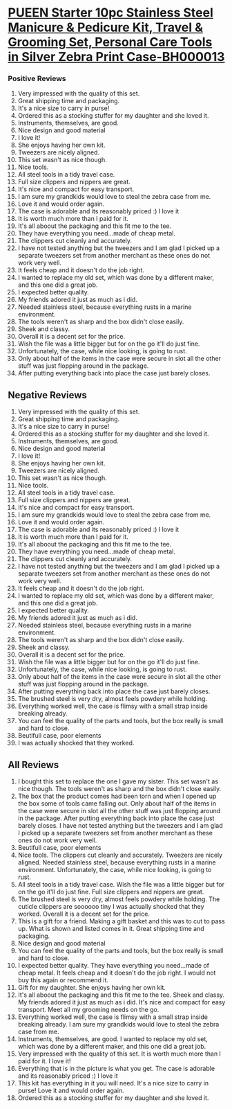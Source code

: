 # [PUEEN Starter 10pc Stainless Steel Manicure &amp; Pedicure Kit, Travel &amp; Grooming Set, Personal Care Tools in Silver Zebra Print Case-BH000013](https://products.checkmycream.com/products/PUEEN-Starter-10pc-Stainless-Steel-Manicure-and-Pedicure-Kit-Travel-and-Grooming-Set-Personal-Care-Tools-in-Silver-Zebra-Print-Case-BH000013.html)

### Positive Reviews

<ol>
      <li>Very impressed with the quality of this set.</li>
      <li>Great shipping time and packaging.</li>
      <li>It&#x27;s a nice size to carry in purse!  </li>
      <li>Ordered this as a stocking stuffer for my daughter and she loved it.</li>
      <li>Instruments, themselves, are good.</li>
      <li>Nice design and good material</li>
      <li>I love it!</li>
      <li>She enjoys having her own kit.</li>
      <li>Tweezers are nicely aligned.  </li>
      <li>This set wasn&#x27;t as nice though.  </li>
      <li>Nice tools.  </li>
      <li>All steel tools in a tidy travel case.  </li>
      <li>Full size clippers and nippers are great.</li>
      <li>It&#x27;s nice and compact for easy transport.</li>
      <li>I am sure my grandkids would love to steal the zebra case from me.</li>
      <li>Love it and would order again.</li>
      <li>The case is adorable and its reasonably priced :) I love it</li>
      <li>It is worth much more than I paid for it.</li>
      <li>It&#x27;s all aboout  the packaging and this fit me to the tee.</li>
      <li>They have everything you need...made of cheap metal.</li>
      <li>The clippers cut cleanly and accurately.  </li>
      <li>I have not tested anything but the tweezers and I am glad I picked up a separate tweezers set from another merchant as these ones do not work very well.</li>
      <li>It feels cheap and it doesn&#x27;t do the job right.</li>
      <li>I wanted to replace my old set, which was done by a different maker, and this one did a great job.</li>
      <li>I expected better quality.</li>
      <li>My friends adored it just as much as i did.</li>
      <li>Needed stainless steel, because everything rusts in a marine environment.  </li>
      <li>The tools weren&#x27;t as sharp and the box didn&#x27;t close easily.</li>
      <li>Sheek and classy.</li>
      <li>Overall it is a decent set for the price.</li>
      <li>Wish the file was a little bigger but for on the go it&#x27;ll do just fine.  </li>
      <li>Unfortunately, the case, while nice looking, is going to rust.</li>
      <li>Only about half of the items in the case were secure in slot all the other stuff was just flopping around in the package.</li>
      <li>After putting everything back into place the case just barely closes.</li>
</ol>


<h2>Negative Reviews</h2>
<ol>
<li> Very impressed with the quality of this set.</li>
<li> Great shipping time and packaging.</li>
<li> It&#x27;s a nice size to carry in purse!  </li>
<li> Ordered this as a stocking stuffer for my daughter and she loved it.</li>
<li> Instruments, themselves, are good.</li>
<li> Nice design and good material</li>
<li> I love it!</li>
<li> She enjoys having her own kit.</li>
<li> Tweezers are nicely aligned.  </li>
<li> This set wasn&#x27;t as nice though.  </li>
<li> Nice tools.  </li>
<li> All steel tools in a tidy travel case.  </li>
<li> Full size clippers and nippers are great.</li>
<li> It&#x27;s nice and compact for easy transport.</li>
<li> I am sure my grandkids would love to steal the zebra case from me.</li>
<li> Love it and would order again.</li>
<li> The case is adorable and its reasonably priced :) I love it</li>
<li> It is worth much more than I paid for it.</li>
<li> It&#x27;s all aboout  the packaging and this fit me to the tee.</li>
<li> They have everything you need...made of cheap metal.</li>
<li> The clippers cut cleanly and accurately.  </li>
<li> I have not tested anything but the tweezers and I am glad I picked up a separate tweezers set from another merchant as these ones do not work very well.</li>
<li> It feels cheap and it doesn&#x27;t do the job right.</li>
<li> I wanted to replace my old set, which was done by a different maker, and this one did a great job.</li>
<li> I expected better quality.</li>
<li> My friends adored it just as much as i did.</li>
<li> Needed stainless steel, because everything rusts in a marine environment.  </li>
<li> The tools weren&#x27;t as sharp and the box didn&#x27;t close easily.</li>
<li> Sheek and classy.</li>
<li> Overall it is a decent set for the price.</li>
<li> Wish the file was a little bigger but for on the go it&#x27;ll do just fine.  </li>
<li> Unfortunately, the case, while nice looking, is going to rust.</li>
<li> Only about half of the items in the case were secure in slot all the other stuff was just flopping around in the package.</li>
<li> After putting everything back into place the case just barely closes.</li>
<li> The brushed steel is very dry, almost feels powdery while holding.</li>
<li> Everything worked well, the case is flimsy with a small strap inside breaking already.  </li>
<li> You can feel the quality of the parts and tools, but the box really is small and hard to close.</li>
<li> Beutifull case, poor elements</li>
<li> I was actually shocked that they worked.</li>
</ol>

<h2>All Reviews</h2>

<ol>
    <li> I bought this set to replace the one I gave my sister.  This set wasn&#x27;t as nice though.  The tools weren&#x27;t as sharp and the box didn&#x27;t close easily.</li>
    <li> The box that the product comes had been torn and when I opened up the box some of tools came falling out. Only about half of the items in the case were secure in slot all the other stuff was just flopping around in the package. After putting everything back into place the case just barely closes. I have not tested anything but the tweezers and I am glad I picked up a separate tweezers set from another merchant as these ones do not work very well.</li>
    <li> Beutifull case, poor elements</li>
    <li> Nice tools.  The clippers cut cleanly and accurately.  Tweezers are nicely aligned.  Needed stainless steel, because everything rusts in a marine environment.  Unfortunately, the case, while nice looking, is going to rust.</li>
    <li> All steel tools in a tidy travel case.  Wish the file was a little bigger but for on the go it&#x27;ll do just fine.  Full size clippers and nippers are great.</li>
    <li> The brushed steel is very dry, almost feels powdery while holding. The cuticle clippers are soooooo tiny I was actually shocked that they worked. Overall it is a decent set for the price.</li>
    <li> This is a gift for a friend. Making a gift basket and this was to cut to pass up. What is shown and listed comes in it. Great shipping time and packaging.</li>
    <li> Nice design and good material</li>
    <li> You can feel the quality of the parts and tools, but the box really is small and hard to close.</li>
    <li> I expected better quality. They have everything you need...made of cheap metal. It feels cheap and it doesn&#x27;t do the job right. I would not buy this again or recommend it.</li>
    <li> Gift for my daughter.  She enjoys having her own kit.</li>
    <li> It&#x27;s all aboout  the packaging and this fit me to the tee. Sheek and classy. My friends adored it just as much as i did. It&#x27;s nice and compact for easy transport. Meet all my grooming needs on the go.</li>
    <li> Everything worked well, the case is flimsy with a small strap inside breaking already.  I am sure my grandkids would love to steal the zebra case from me.</li>
    <li> Instruments, themselves, are good. I wanted to replace my old set, which was done by a different maker, and this one did a great job.</li>
    <li> Very impressed with the quality of this set. It is worth much more than I paid for it. I love it!</li>
    <li> Everything that is in the picture is what you get. The case is adorable and its reasonably priced :) I love it</li>
    <li> This kit has everything in it you will need.  It&#x27;s a nice size to carry in purse!  Love it and would order again.</li>
    <li> Ordered this as a stocking stuffer for my daughter and she loved it.</li>
</ol>





